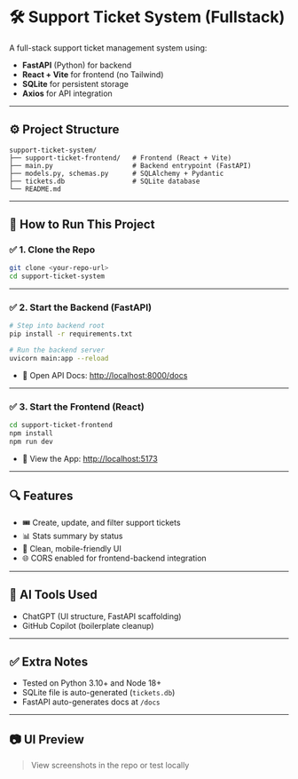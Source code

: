 # 🛠️ Support Ticket System (Fullstack)

A full-stack support ticket management system using:

- **FastAPI** (Python) for backend
- **React + Vite** for frontend (no Tailwind)
- **SQLite** for persistent storage
- **Axios** for API integration

---

## ⚙️ Project Structure

```
support-ticket-system/
├── support-ticket-frontend/   # Frontend (React + Vite)
├── main.py                    # Backend entrypoint (FastAPI)
├── models.py, schemas.py      # SQLAlchemy + Pydantic
├── tickets.db                 # SQLite database
└── README.md
```

---

## 🚀 How to Run This Project

### ✅ 1. Clone the Repo

```bash
git clone <your-repo-url>
cd support-ticket-system
```

---

### ✅ 2. Start the Backend (FastAPI)

```bash
# Step into backend root
pip install -r requirements.txt

# Run the backend server
uvicorn main:app --reload
```

- 📌 Open API Docs: [http://localhost:8000/docs](http://localhost:8000/docs)

---

### ✅ 3. Start the Frontend (React)

```bash
cd support-ticket-frontend
npm install
npm run dev
```

- 📌 View the App: [http://localhost:5173](http://localhost:5173)

---

## 🔍 Features

- 🎟️ Create, update, and filter support tickets
- 📊 Stats summary by status
- 🎨 Clean, mobile-friendly UI
- 🌐 CORS enabled for frontend-backend integration

---

## 🤖 AI Tools Used

- ChatGPT (UI structure, FastAPI scaffolding)
- GitHub Copilot (boilerplate cleanup)

---

## ✅ Extra Notes

- Tested on Python 3.10+ and Node 18+
- SQLite file is auto-generated (`tickets.db`)
- FastAPI auto-generates docs at `/docs`

---

## 📷 UI Preview

> View screenshots in the repo or test locally
